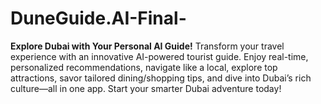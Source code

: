 # DuneGuide.AI-Final-
**Explore Dubai with Your Personal AI Guide!** Transform your travel experience with an innovative AI-powered tourist guide. Enjoy real-time, personalized recommendations, navigate like a local, explore top attractions, savor tailored dining/shopping tips, and dive into Dubai’s rich culture—all in one app. Start your smarter Dubai adventure today!
